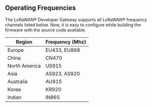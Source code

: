 ## Operating Frequencies

The LoRaWAN® Developer Gateway supports all LoRaWAN® frequency channels listed below. Now, it is easy to configure while building the firmware with the source code available.

| **Region**    | **Frequency (Mhz)** |
| ------------- | ------------------- |
| Europe        | EU433, EU868        |
| China         | CN470               |
| North America | US915               |
| Asia          | AS923, AS920        |
| Australia     | AU915               |
| Korea         | KR920               |
| Indian        | IN865               |
